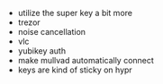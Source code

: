 - utilize the super key a bit more
- trezor
- noise cancellation
- vlc
- yubikey auth
- make mullvad automatically connect
- keys are kind of sticky on hypr
